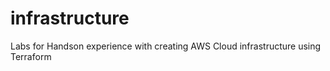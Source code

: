 # infrastructure
Labs for Handson experience with creating AWS Cloud infrastructure using Terraform
